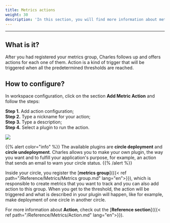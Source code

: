 ```yaml
---
title: Metrics actions
weight: 30
description: 'In this section, you will find more information about metrics'' actions.'
---
```


---

## **What is it?** 

After you had registered your metrics group, Charles follows up and offers actions for each one of them. Action is a kind of trigger that will be triggered when all the predetermined thresholds are reached.

## **How to configure?** 

In workspace configuration, click on the section **Add Metric Action** and follow the steps: 

**Step 1.** Add action configuration;  
**Step 2.** Type a nickname for your action;  
**Step 3.** Type a description;  
**Step 4.** Select a plugin to run the action.

![](/shared/workspace_metricaction%20%281%29.gif)

{{% alert color="info" %}}
The available plugins are **circle deployment** and **circle undeployment**. Charles allows you to make your own plugin, the way you want and to fulfill your application's purpose, for example, an action that sends an email to warn your circle status.
{{% /alert %}}

Inside your circle, you register the [**metrics group**]({{< ref path="/Reference/Metrics/Metrics group.md" lang="en">}}), which is responsible to create metrics that you want to track and you can also add action to this group. When you get to the threshold, the action will be triggered and what is described in your plugin will happen, like for example, make deployment of one circle in another circle. 

For more information about **Action**, check out the [**Reference section**]({{< ref path="/Reference/Metrics/Action.md" lang="en">}}).
